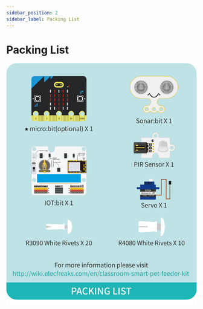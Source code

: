 ```yaml
---
sidebar_position: 2
sidebar_label: Packing List
---
```


# Packing List

![](./images/microbit-smart-maker-kit-packing-list.png)
